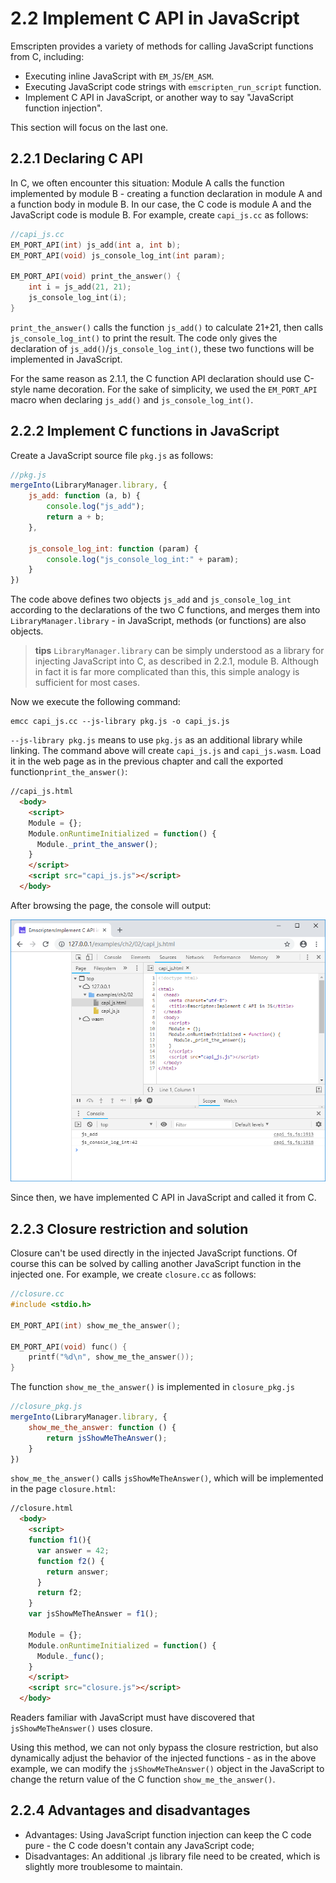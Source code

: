 # 2.2 Implement C API in JavaScript

Emscripten provides a variety of methods for calling JavaScript functions from C, including:
- Executing inline JavaScript with `EM_JS`/`EM_ASM`.
- Executing JavaScript code strings with `emscripten_run_script` function.
- Implement C API in JavaScript, or another way to say "JavaScript function injection".

This section will focus on the last one.

## 2.2.1 Declaring C API

In C, we often encounter this situation: Module A calls the function implemented by module B - creating a function declaration in module A and a function body in module B. In our case, the C code is module A and the JavaScript code is module B. For example, create `capi_js.cc` as follows:

```c
//capi_js.cc
EM_PORT_API(int) js_add(int a, int b);
EM_PORT_API(void) js_console_log_int(int param);

EM_PORT_API(void) print_the_answer() {
    int i = js_add(21, 21);
    js_console_log_int(i);
}
```

`print_the_answer()` calls the function `js_add()` to calculate 21+21, then calls `js_console_log_int()` to print the result. The code only gives the declaration of `js_add()`/`js_console_log_int()`, these two functions will be implemented in JavaScript.

For the same reason as 2.1.1, the C function API declaration should use C-style name decoration. For the sake of simplicity, we used the `EM_PORT_API` macro when declaring `js_add()` and `js_console_log_int()`.

## 2.2.2 Implement C functions in JavaScript

Create a JavaScript source file `pkg.js` as follows:

```js
//pkg.js
mergeInto(LibraryManager.library, {
    js_add: function (a, b) {
        console.log("js_add");
        return a + b;
    },

    js_console_log_int: function (param) {
        console.log("js_console_log_int:" + param);
    }
})
```

The code above defines two objects `js_add` and `js_console_log_int` according to the declarations of the two C functions, and merges them into `LibraryManager.library` - in JavaScript, methods (or functions) are also objects.

> **tips** `LibraryManager.library` can be simply understood as a library for injecting JavaScript into C, as described in 2.2.1, module B. Although in fact it is far more complicated than this, this simple analogy is sufficient for most cases.

Now we execute the following command:

```
emcc capi_js.cc --js-library pkg.js -o capi_js.js
```

`--js-library pkg.js` means to use `pkg.js` as an additional library while linking. The command above will create `capi_js.js` and `capi_js.wasm`. Load it in the web page as in the previous chapter and call the exported function`print_the_answer()`:

```html
//capi_js.html
  <body>
    <script>
    Module = {};
    Module.onRuntimeInitialized = function() {
      Module._print_the_answer();
    }
    </script>
    <script src="capi_js.js"></script>
  </body>
```

After browsing the page, the console will output:

![](images/02-c-api-js.png)

Since then, we have implemented C API in JavaScript and called it from C.

## 2.2.3 Closure restriction and solution

Closure can't be used directly in the injected JavaScript functions. Of course this can be solved by calling another JavaScript function in the injected one. For example, we create `closure.cc` as follows:

```c
//closure.cc
#include <stdio.h>

EM_PORT_API(int) show_me_the_answer();

EM_PORT_API(void) func() {
    printf("%d\n", show_me_the_answer());
}
```

The function `show_me_the_answer()` is implemented in `closure_pkg.js`

```js
//closure_pkg.js
mergeInto(LibraryManager.library, {
    show_me_the_answer: function () {
        return jsShowMeTheAnswer();
    }
})
```

`show_me_the_answer()` calls `jsShowMeTheAnswer()`, which will be implemented in the page `closure.html`:

```html
//closure.html
  <body>
    <script>
    function f1(){
      var answer = 42;
      function f2() {
        return answer;
      }
      return f2;
    }
    var jsShowMeTheAnswer = f1();

    Module = {};
    Module.onRuntimeInitialized = function() {
      Module._func();
    }
    </script>
    <script src="closure.js"></script>
  </body>
```

Readers familiar with JavaScript must have discovered that `jsShowMeTheAnswer()` uses closure.

Using this method, we can not only bypass the closure restriction, but also dynamically adjust the behavior of the injected functions - as in the above example, we can modify the `jsShowMeTheAnswer()` object in the JavaScript to change the return value of the C function `show_me_the_answer()`.

## 2.2.4 Advantages and disadvantages

- Advantages: Using JavaScript function injection can keep the C code pure - the C code doesn't contain any JavaScript code;
- Disadvantages: An additional .js library file need to be created, which is slightly more troublesome to maintain.
